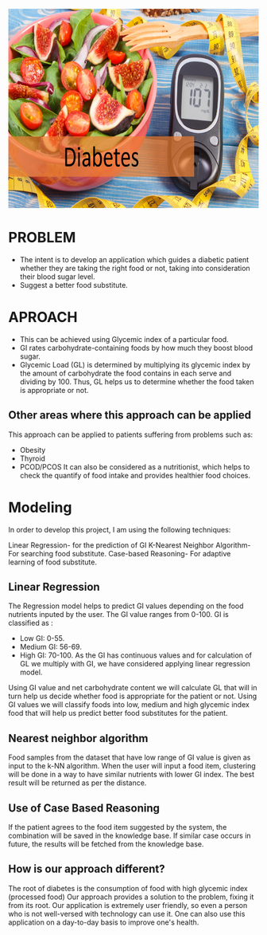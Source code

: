<p align="center">
  <img width="1600" height="400" src="images/diabetes.png">
</p>


# PROBLEM
 - The intent is to develop an application which guides a diabetic patient whether they are taking the right food or not, taking into consideration their blood sugar level.
- Suggest a better food substitute.

# APROACH
 - This can be achieved using Glycemic index of a particular food.
 - GI rates carbohydrate-containing foods by how much they boost blood sugar.
 - Glycemic Load (GL) is determined by multiplying its glycemic index by the amount of carbohydrate the food contains in each serve and dividing by 100. Thus, GL helps us to determine whether the food taken is appropriate or not.
 ## Other areas where this approach can be applied
This approach can be applied to patients suffering from problems such as:
 - Obesity
 - Thyroid
 - PCOD/PCOS 
It can also be considered as a nutritionist, which helps to check the quantify of food intake and provides healthier food choices.
# Modeling
In order to develop this project, I am using the following techniques:

Linear Regression- for the prediction of GI
K-Nearest Neighbor Algorithm- For searching food substitute.
Case-based Reasoning- For adaptive learning of food substitute.

## Linear Regression
The Regression model helps to predict GI values depending on the food nutrients inputed by the user.
The GI value ranges from 0-100. GI is classified as : 
 - Low GI: 0-55.
 - Medium GI: 56-69.
 - High GI: 70-100.
As the GI has continuous values and for calculation of GL we multiply with GI, we have considered applying linear regression model.

Using GI value and net carbohydrate content we will calculate GL that will in turn help us decide whether food is appropriate for the patient or not. 
Using GI values we will classify foods into low, medium and high glycemic index food that will help us predict better food substitutes for the patient.

## Nearest neighbor algorithm
Food samples from the dataset that have low range of GI value is given as input to the k-NN algorithm.
When the user will input a food item, clustering will be done in a way to have similar nutrients with lower GI index.
The best result will be returned as per the distance. 
## Use of Case Based Reasoning
If the patient agrees to the food item suggested by the system, the combination will be saved in the knowledge base.
If similar case occurs in future, the results will be fetched from the knowledge base.

## How is our approach different?

The root of diabetes is the consumption of food with high glycemic index (processed food)
Our approach provides a solution to the problem, fixing it from its root.
Our application is extremely user friendly, so even a person who is not well-versed with technology can use it. 
One can also use this application on a day-to-day basis to improve one's health.
 
